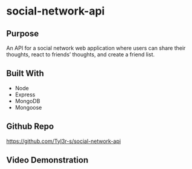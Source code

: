 # social-network-api

## Purpose
An API for a social network web application where users can share their thoughts, react to friends’ thoughts, and create a friend list.

## Built With
* Node
* Express
* MongoDB
* Mongoose

## Github Repo
https://github.com/Tyl3r-s/social-network-api

## Video Demonstration 